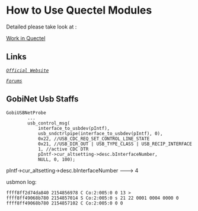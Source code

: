 How to Use Quectel Modules
======

Detailed please take look at :

<a href="http://QuectelWB.github.io" target="_blank">Work in Quectel</a>



Links
-----
*[`Official Website`](https://www.quectel.com/ "Official Website")*

*[`Forums`](https://Forums.quectel.com/ "Forums")*

GobiNet Usb Staffs
-----

	
	GobiUSBNetProbe
			...
			usb_control_msg(
				interface_to_usbdev(pIntf),
				usb_sndctrlpipe(interface_to_usbdev(pIntf), 0),
				0x22, //USB_CDC_REQ_SET_CONTROL_LINE_STATE
				0x21, //USB_DIR_OUT | USB_TYPE_CLASS | USB_RECIP_INTERFACE
				1, //active CDC DTR
				pIntf->cur_altsetting->desc.bInterfaceNumber,
				NULL, 0, 100);

pIntf->cur_altsetting->desc.bInterfaceNumber ---> 4

usbmon log:

	ffff8ff2d74da840 2154856978 C Co:2:005:0 0 13 >
	ffff8ff49068b780 2154857014 S Co:2:005:0 s 21 22 0001 0004 0000 0
	ffff8ff49068b780 2154857102 C Co:2:005:0 0 0



